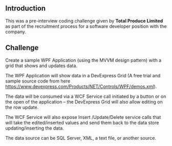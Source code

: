 ## Introduction

This was a pre-interview coding challenge given by **Total Produce Limited** as part of the recruitment process for a software developer position with the company.

## Challenge

Create a sample WPF Application (using the MVVM design pattern) with a grid that shows and updates data.

 

The WPF Application will show data in a DevExpress Grid (A free trial and sample source code from here https://www.devexpress.com/Products/NET/Controls/WPF/demos.xml).

The data will be consumed via a WCF Service call initiated by a button or on the open of the application – the DevExpress Grid will also allow editing on the row update.


The WCF Service will also expose Insert /Update/Delete service calls that will take the edited/inserted values and send them back to the data store updating/inserting the data.

 

The data source can be SQL Server, XML, a text file, or another source.